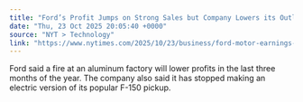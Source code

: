 ```yaml
---
title: "Ford’s Profit Jumps on Strong Sales but Company Lowers its Outlook"
date: "Thu, 23 Oct 2025 20:05:40 +0000"
source: "NYT > Technology"
link: "https://www.nytimes.com/2025/10/23/business/ford-motor-earnings-third-quarter.html"
---
```


Ford said a fire at an aluminum factory will lower profits in the last three months of the year. The company also said it has stopped making an electric version of its popular F-150 pickup.
